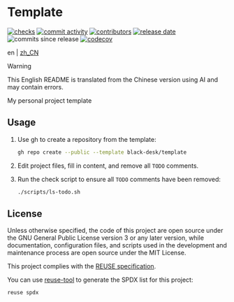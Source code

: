 <!--
SPDX-FileCopyrightText: 2025 Chen Linxuan <me@black-desk.cn>

SPDX-License-Identifier: MIT
-->

<!-- TODO: Update project name -->

# Template

[![checks][badge-shields-io-checks]][actions]
[![commit activity][badge-shields-io-commit-activity]][commits]
[![contributors][badge-shields-io-contributors]][contributors]
[![release date][badge-shields-io-release-date]][releases]
![commits since release][badge-shields-io-commits-since-release]
[![codecov][badge-shields-io-codecov]][codecov]

<!-- TODO: Update project links -->

[badge-shields-io-checks]:
  https://img.shields.io/github/check-runs/black-desk/template/master

<!-- TODO: Update project links -->

[actions]: https://github.com/black-desk/template/actions

<!-- TODO: Update project links -->

[badge-shields-io-commit-activity]:
  https://img.shields.io/github/commit-activity/w/black-desk/template/master

<!-- TODO: Update project links -->

[commits]: https://github.com/black-desk/template/commits/master

<!-- TODO: Update project links -->

[badge-shields-io-contributors]:
  https://img.shields.io/github/contributors/black-desk/template

<!-- TODO: Update project links -->

[contributors]: https://github.com/black-desk/template/graphs/contributors

<!-- TODO: Update project links -->

[badge-shields-io-release-date]:
  https://img.shields.io/github/release-date/black-desk/template

<!-- TODO: Update project links -->

[releases]: https://github.com/black-desk/template/releases

<!-- TODO: Update project links -->

[badge-shields-io-commits-since-release]:
  https://img.shields.io/github/commits-since/black-desk/template/latest

<!-- TODO: Update project links -->

[badge-shields-io-codecov]:
  https://codecov.io/github/black-desk/template/graph/badge.svg?token=6TSVGQ4L9X
[codecov]: https://codecov.io/github/black-desk/template

en | [zh_CN](README.zh_CN.md)

> [!WARNING]
>
> This English README is translated from the Chinese version using AI and may
> contain errors.

<!-- TODO: Add project description -->

My personal project template

## Usage

<!-- TODO: Add project usage instructions -->

1. Use gh to create a repository from the template:

   ```bash
   gh repo create --public --template black-desk/template
   ```

2. Edit project files, fill in content, and remove all `TODO` comments.

3. Run the check script to ensure all `TODO` comments have been removed:

   ```bash
   ./scripts/ls-todo.sh
   ```

## License

Unless otherwise specified, the code of this project are open source under the
GNU General Public License version 3 or any later version, while documentation,
configuration files, and scripts used in the development and maintenance process
are open source under the MIT License.

This project complies with the [REUSE specification].

You can use [reuse-tool](https://github.com/fsfe/reuse-tool) to generate the
SPDX list for this project:

```bash
reuse spdx
```

[REUSE specification]: https://reuse.software/spec-3.3/
